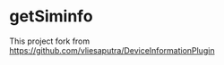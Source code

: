 getSiminfo
==========

This project fork from  https://github.com/vliesaputra/DeviceInformationPlugin

